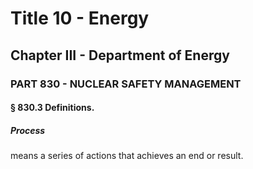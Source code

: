 
# Title 10 - Energy
## Chapter III - Department of Energy
### PART 830 - NUCLEAR SAFETY MANAGEMENT
#### § 830.3 Definitions.
##### Process

means a series of actions that achieves an end or result.
